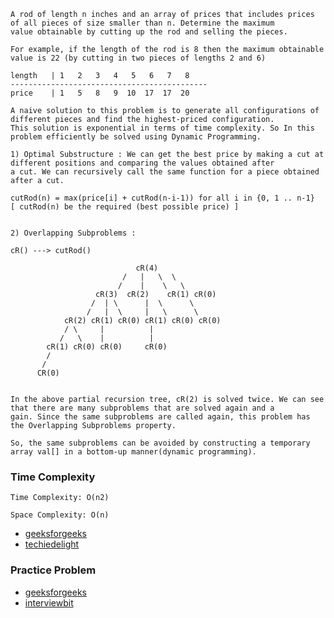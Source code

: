 ```
A rod of length n inches and an array of prices that includes prices of all pieces of size smaller than n. Determine the maximum 
value obtainable by cutting up the rod and selling the pieces. 
```
```
For example, if the length of the rod is 8 then the maximum obtainable value is 22 (by cutting in two pieces of lengths 2 and 6) 

length   | 1   2   3   4   5   6   7   8  
--------------------------------------------
price    | 1   5   8   9  10  17  17  20
```
```
A naive solution to this problem is to generate all configurations of different pieces and find the highest-priced configuration. 
This solution is exponential in terms of time complexity. So In this problem efficiently be solved using Dynamic Programming.

1) Optimal Substructure : We can get the best price by making a cut at different positions and comparing the values obtained after 
a cut. We can recursively call the same function for a piece obtained after a cut.

cutRod(n) = max(price[i] + cutRod(n-i-1)) for all i in {0, 1 .. n-1}
[ cutRod(n) be the required (best possible price) ]


2) Overlapping Subproblems :

cR() ---> cutRod() 

                            cR(4)
                         /   |   \  \   
                        /    |    \   \             
                   cR(3)  cR(2)    cR(1) cR(0)
                  /  | \      |  \      \ 
                 /   |  \     |   \      \ 
            cR(2) cR(1) cR(0) cR(1) cR(0) cR(0)
            / \     |          |
           /   \    |          |   
        cR(1) cR(0) cR(0)     cR(0)
        /
       /
      CR(0)
      
      
In the above partial recursion tree, cR(2) is solved twice. We can see that there are many subproblems that are solved again and a
gain. Since the same subproblems are called again, this problem has the Overlapping Subproblems property.

So, the same subproblems can be avoided by constructing a temporary array val[] in a bottom-up manner(dynamic programming). 
```
### Time Complexity
```
Time Complexity: O(n2)

Space Complexity: O(n)
```

- [geeksforgeeks](https://www.geeksforgeeks.org/cutting-a-rod-dp-13/)
- [techiedelight](https://www.techiedelight.com/rod-cutting/)

### Practice Problem

- [geeksforgeeks](https://practice.geeksforgeeks.org/problems/rod-cutting0840/1/)
- [interviewbit](https://www.interviewbit.com/problems/rod-cutting/)
